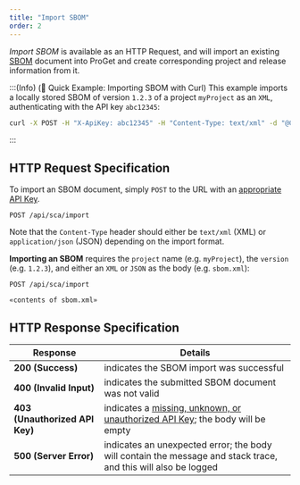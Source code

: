 ```yaml
---
title: "Import SBOM"
order: 2
---
```


*Import SBOM* is available as an HTTP Request, and will import an existing [SBOM](/docs/proget/sca/builds/proget-sca-sbom-importing-exporting#what-is-a-software-bill-of-materials-sbom) document into ProGet and create corresponding project and release information from it.

:::(Info) (🚀 Quick Example: Importing SBOM with Curl)
This example imports a locally stored SBOM of version `1.2.3` of a project `myProject` as an `XML`, authenticating with the API key `abc12345`:

```bash
curl -X POST -H "X-ApiKey: abc12345" -H "Content-Type: text/xml" -d "@C:/Users/Inedo/myProject-1.2.3-bom.xml" https://proget.corp.local/api/sca/import
```
:::

## HTTP Request Specification
To import an SBOM document, simply `POST` to the URL with an [appropriate API Key](/docs/proget/reference-api/proget-api-sca#authentication).

```plaintext
POST /api/sca/import
```

Note that the `Content-Type` header should either be `text/xml` (XML) or `application/json` (JSON) depending on the import format.

**Importing an SBOM** requires the `project` name (e.g. `myProject`), the `version` (e.g. `1.2.3`), and either an `XML` or `JSON` as the body (e.g. `sbom.xml`):

```plaintext
POST /api/sca/import

«contents of sbom.xml»
```

## HTTP Response Specification

| Response | Details |
| --- | --- |
| **200 (Success)** | indicates the SBOM import was successful |
| **400 (Invalid Input)** | indicates the submitted SBOM document was not valid |
| **403 (Unauthorized API Key)** | indicates a [missing, unknown, or unauthorized API Key](/docs/proget/reference-api/proget-api-sca#authentication); the body will be empty |
| **500 (Server Error)** | indicates an unexpected error; the body will contain the message and stack trace, and this will also be logged |

